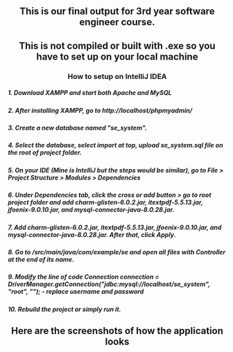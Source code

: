 <h2 align="center"> This is our final output for 3rd year software engineer course. </h2>

<h2 align="center"> This is not compiled or built with .exe so you have to set up on your local machine </h2>

<h3 align="center"> How to setup on IntelliJ IDEA </h3>
<h5> 1. Download XAMPP and start both Apache and MySQL </h5>
<h5> 2. After installing XAMPP, go to http://localhost/phpmyadmin/ </h5>
<h5> 3. Create a new database named "se_system". </h5>
<h5> 4. Select the database, select import at top, upload se_system.sql file on the root of project folder.  </h5>
<h5> 5. On your IDE (Mine is IntelliJ but the steps would be similar), go to File >  Project Structure >  Modules > Dependencies </h5>
<h5> 6. Under Dependencies tab, click the cross or add button > go to root project folder and add charm-glisten-6.0.2.jar, itextpdf-5.5.13.jar, jfoenix-9.0.10.jar, and mysql-connector-java-8.0.28.jar.  </h5>
<h5> 7. Add charm-glisten-6.0.2.jar, itextpdf-5.5.13.jar, jfoenix-9.0.10.jar, and mysql-connector-java-8.0.28.jar. After that, click Apply. </h5>
<h5> 8. Go to /src/main/java/com/example/se and open all files with Controller at the end of its name.   </h5>
<h5> 9. Modify the line of code Connection connection = DriverManager.getConnection("jdbc:mysql://localhost/se_system", "root", ""); - replace username and password</h5>
<h5> 10. Rebuild the project or simply run it. </h5>

<h2 align="center"> Here are the screenshots of how the application looks </h2>
